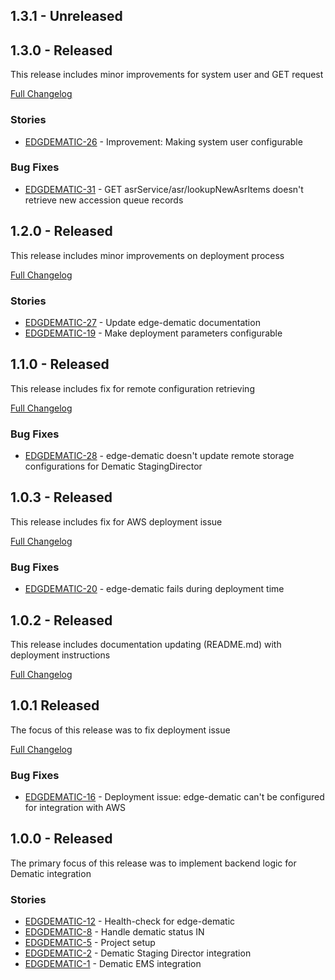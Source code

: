 ## 1.3.1 - Unreleased

## 1.3.0 - Released
This release includes minor improvements for system user and GET request

[Full Changelog](https://github.com/folio-org/edge-dematic/compare/v1.2.0...v1.3.0)

### Stories
* [EDGDEMATIC-26](https://issues.folio.org/browse/EDGDEMATIC-26) - Improvement: Making system user configurable

### Bug Fixes
* [EDGDEMATIC-31](https://issues.folio.org/browse/EDGDEMATIC-31) - GET asrService/asr/lookupNewAsrItems doesn't retrieve new accession queue records


## 1.2.0 - Released
This release includes minor improvements on deployment process

[Full Changelog](https://github.com/folio-org/edge-dematic/compare/v1.1.0...v1.2.0)

### Stories
* [EDGDEMATIC-27](https://issues.folio.org/browse/EDGDEMATIC-27) - Update edge-dematic documentation
* [EDGDEMATIC-19](https://issues.folio.org/browse/EDGDEMATIC-19) - Make deployment parameters configurable

## 1.1.0 - Released
This release includes fix for remote configuration retrieving

[Full Changelog](https://github.com/folio-org/edge-dematic/compare/v1.0.3...v1.1.0)

### Bug Fixes
* [EDGDEMATIC-28](https://issues.folio.org/browse/EDGDEMATIC-28) - edge-dematic doesn't update remote storage configurations for Dematic StagingDirector

## 1.0.3 - Released
This release includes fix for AWS deployment issue

[Full Changelog](https://github.com/folio-org/edge-dematic/compare/v1.0.2...v1.0.3)

### Bug Fixes
* [EDGDEMATIC-20](https://issues.folio.org/browse/EDGDEMATIC-20) - edge-dematic fails during deployment time

## 1.0.2 - Released
This release includes documentation updating (README.md) with deployment instructions

[Full Changelog](https://github.com/folio-org/edge-dematic/compare/v1.0.1...v1.0.2)

## 1.0.1 Released
The focus of this release was to fix deployment issue

[Full Changelog](https://github.com/folio-org/edge-dematic/compare/v1.0.0...v1.0.1)

### Bug Fixes
* [EDGDEMATIC-16](https://issues.folio.org/browse/EDGDEMATIC-16) - Deployment issue: edge-dematic can't be configured for integration with AWS

## 1.0.0 - Released

The primary focus of this release was to implement backend logic for Dematic integration

### Stories
* [EDGDEMATIC-12](https://issues.folio.org/browse/EDGDEMATIC-12) - Health-check for edge-dematic 
* [EDGDEMATIC-8](https://issues.folio.org/browse/EDGDEMATIC-8) - Handle dematic status IN
* [EDGDEMATIC-5](https://issues.folio.org/browse/EDGDEMATIC-5) - Project setup 
* [EDGDEMATIC-2](https://issues.folio.org/browse/EDGDEMATIC-2) - Dematic Staging Director integration
* [EDGDEMATIC-1](https://issues.folio.org/browse/EDGDEMATIC-1) - Dematic EMS integration

